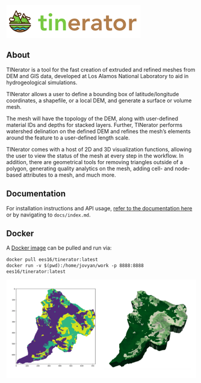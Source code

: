![logo](docs/assets/images/logo_horizontal.png)

## About

TINerator is a tool for the fast creation of extruded and refined meshes from
DEM and GIS data, developed at Los Alamos National Laboratory to aid in
hydrogeological simulations.

TINerator allows a user to define a bounding box of latitude/longitude
coordinates, a shapefile, or a local DEM, and generate a surface or volume mesh.

The mesh will have the topology of the DEM, along with user-defined material IDs
and depths for stacked layers. Further, TINerator performs watershed delination
on the defined DEM and refines the mesh’s elements around the feature to a
user-defined length scale.

TINerator comes with a host of 2D and 3D visualization functions, allowing the
user to view the status of the mesh at every step in the workflow.
In addition, there are geometrical tools for removing triangles outside of a
polygon, generating quality analytics on the mesh, adding cell- and
node-based attributes to a mesh, and much more.

## Documentation


For installation instructions and API usage,
[refer to the documentation here](https://raw.githack.com/lanl/LaGriT/tinerator/html/index.html)
or by navigating to `docs/index.md`.

## Docker

A [Docker image](https://hub.docker.com/r/ees16/tinerator) can be pulled and run via:

    docker pull ees16/tinerator:latest
    docker run -v $(pwd):/home/jovyan/work -p 8888:8888 ees16/tinerator:latest

![](docs/assets/images/examples/attribute_final.png)
